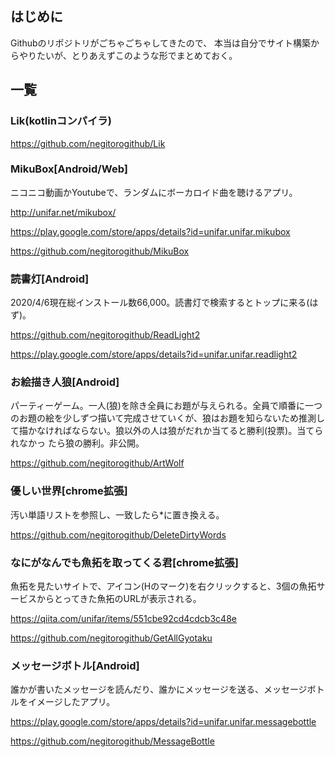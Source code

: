 ## はじめに
Githubのリポジトリがごちゃごちゃしてきたので、
本当は自分でサイト構築からやりたいが、とりあえずこのような形でまとめておく。

## 一覧

### Lik(kotlinコンパイラ)
https://github.com/negitorogithub/Lik

### MikuBox[Android/Web]
ニコニコ動画かYoutubeで、ランダムにボーカロイド曲を聴けるアプリ。

http://unifar.net/mikubox/

https://play.google.com/store/apps/details?id=unifar.unifar.mikubox

https://github.com/negitorogithub/MikuBox



### 読書灯[Android]
2020/4/6現在総インストール数66,000。読書灯で検索するとトップに来る(はず)。

https://github.com/negitorogithub/ReadLight2

https://play.google.com/store/apps/details?id=unifar.unifar.readlight2

### お絵描き人狼[Android]
パーティーゲーム。一人(狼)を除き全員にお題が与えられる。全員で順番に一つのお題の絵を少しずつ描いて完成させていくが、狼はお題を知らないため推測して描かなければならない。狼以外の人は狼がだれか当てると勝利(投票)。当てられなかっ
たら狼の勝利。非公開。

https://github.com/negitorogithub/ArtWolf

### 優しい世界[chrome拡張]
汚い単語リストを参照し、一致したら*に置き換える。

https://github.com/negitorogithub/DeleteDirtyWords

### なにがなんでも魚拓を取ってくる君[chrome拡張]
魚拓を見たいサイトで、アイコン(Hのマーク)を右クリックすると、3個の魚拓サービスからとってきた魚拓のURLが表示される。

https://qiita.com/unifar/items/551cbe92cd4cdcb3c48e
 
https://github.com/negitorogithub/GetAllGyotaku

### メッセージボトル[Android]
誰かが書いたメッセージを読んだり、誰かにメッセージを送る、メッセージボトルをイメージしたアプリ。

https://play.google.com/store/apps/details?id=unifar.unifar.messagebottle

https://github.com/negitorogithub/MessageBottle


